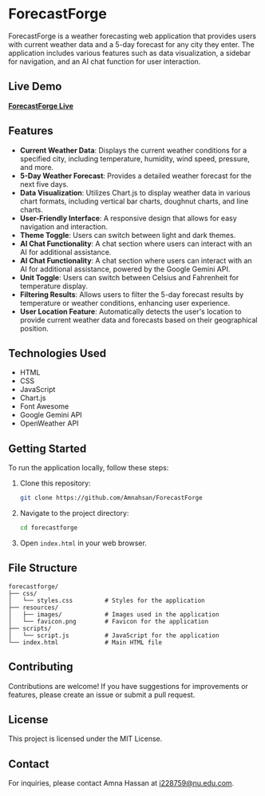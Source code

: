 # ForecastForge

ForecastForge is a weather forecasting web application that provides users with current weather data and a 5-day forecast for any city they enter. The application includes various features such as data visualization, a sidebar for navigation, and an AI chat function for user interaction.

## Live Demo
**[ForecastForge Live](https://Amnahsan.github.io/ForecastForge/)**


## Features

- **Current Weather Data**: Displays the current weather conditions for a specified city, including temperature, humidity, wind speed, pressure, and more.
- **5-Day Weather Forecast**: Provides a detailed weather forecast for the next five days.
- **Data Visualization**: Utilizes Chart.js to display weather data in various chart formats, including vertical bar charts, doughnut charts, and line charts.
- **User-Friendly Interface**: A responsive design that allows for easy navigation and interaction.
- **Theme Toggle**: Users can switch between light and dark themes.
- **AI Chat Functionality**: A chat section where users can interact with an AI for additional assistance.
- **AI Chat Functionality**: A chat section where users can interact with an AI for additional assistance, powered by the Google Gemini API.
- **Unit Toggle**: Users can switch between Celsius and Fahrenheit for temperature display.
- **Filtering Results**: Allows users to filter the 5-day forecast results by temperature or weather conditions, enhancing user experience.
- **User Location Feature**: Automatically detects the user's location to provide current weather data and forecasts based on their geographical position.

## Technologies Used

- HTML
- CSS
- JavaScript
- Chart.js
- Font Awesome
- Google Gemini API
- OpenWeather API

## Getting Started

To run the application locally, follow these steps:

1. Clone this repository:
   ```bash
   git clone https://github.com/Amnahsan/ForecastForge
   ```

2. Navigate to the project directory:
   ```bash
   cd forecastforge
   ```

3. Open `index.html` in your web browser.

## File Structure

```plaintext
forecastforge/
├── css/
│   └── styles.css         # Styles for the application
├── resources/
│   ├── images/            # Images used in the application
│   └── favicon.png        # Favicon for the application
├── scripts/
│   └── script.js          # JavaScript for the application
└── index.html             # Main HTML file
```

## Contributing

Contributions are welcome! If you have suggestions for improvements or features, please create an issue or submit a pull request.

## License

This project is licensed under the MIT License.

## Contact

For inquiries, please contact Amna Hassan at [i228759@nu.edu.com](mailto:i228759@nu.edu.com).
